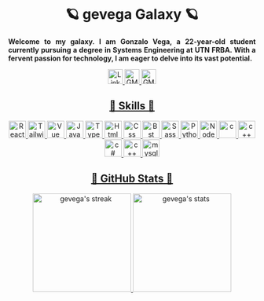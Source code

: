 <div align='center'>
  <h1>🪐 gevega Galaxy 🪐</h1>
</div>
<div>
  <p align='justify'>
    <strong>
      Welcome to my galaxy. I am Gonzalo Vega, a 22-year-old student currently pursuing a degree in Systems Engineering at UTN FRBA. With a fervent passion for technology, I am eager to delve into its vast potential.
    </strong>
  </p>
</div>

<div align='center'>
  <a href="https://www.linkedin.com/in/gevegaeche"><img src="https://img.shields.io/badge/Linkedin-D14836?style=flat-square&logo=linkedin&color=5a0db4" alt="LinkedIn" style="height: 30px;" />
  <a href="mailto:gevegaecheverria@gmail.com"><img src="https://img.shields.io/badge/Gmail-D14836?style=flat-square&logo=gmail&logoColor=white&color=00a098" alt="GMail" style="height: 30px;" />
  <a href="https://gevega.github.io/"><img src="https://img.shields.io/badge/Web_Page-D14836?style=flat-square&logo=cliqz&logoColor=white&color=5a0db4" alt="GMail" style="height: 30px;" />
</div>

<div align='center'>
  <h2>🚀 Skills 🚀</h2>
</div>

<div align='center'>
  <img src="https://img.shields.io/badge/React-20232A?style=for-the-badge&logo=react&logoColor=white&color=5a0db4" alt="React" style="height: 35px;"/>
  <img src="https://img.shields.io/badge/Tailwind_CSS-38B2AC?style=for-the-badge&logo=tailwind-css&logoColor=white&color=00a098" alt="Tailwind" style="height: 35px;"/>
  <img src="https://img.shields.io/badge/Vue.js-35495E?style=for-the-badge&logo=vue.js&logoColor=white&color=5a0db4" alt="Vue" style="height: 35px;"/>
  <img src="https://img.shields.io/badge/JavaScript-323330?style=for-the-badge&logo=javascript&logoColor=white&color=00a098" alt="JavaScript" style="height: 35px;"/>
  <img src="https://img.shields.io/badge/TypeScript-007ACC?style=for-the-badge&logo=typescript&logoColor=white&color=5a0db4" alt="TypeScript" style="height: 35px;"/>
  <img src="https://img.shields.io/badge/HTML5-E34F26?style=for-the-badge&logo=html5&logoColor=white&color=00a098" alt="Html" style="height: 35px;"/>
  <img src="https://img.shields.io/badge/CSS3-1572B6?style=for-the-badge&logo=css3&logoColor=white&color=5a0db4" alt="Css" style="height: 35px;"/>
  <img src="https://img.shields.io/badge/Bootstrap-563D7C?style=for-the-badge&logo=bootstrap&logoColor=white&color=00a098" alt="Bst" style="height: 35px;"/>
  <img src="https://img.shields.io/badge/Sass-CC6699?style=for-the-badge&logo=sass&logoColor=white&color=5a0db4" alt="Sass" style="height: 35px;"/>
  <img src="https://img.shields.io/badge/Python-14354C?style=for-the-badge&logo=python&logoColor=white&color=00a098" alt="Python" style="height: 35px;"/>
  <img src="https://img.shields.io/badge/Node.js-43853D?style=for-the-badge&logo=node.js&logoColor=white&color=5a0db4" alt="Node" style="height: 35px;"/>
  <img src="https://img.shields.io/badge/C-00599C?style=for-the-badge&logo=c&logoColor=white&color=00a098" alt="c" style="height: 35px;"/>
  <img src="https://img.shields.io/badge/C%2B%2B-00599C?style=for-the-badge&logo=c%2B%2B&logoColor=white&color=5a0db4" alt="c++" style="height: 35px;"/>
  <img src="https://img.shields.io/badge/C%23-239120?style=for-the-badge&logo=c-sharp&logoColor=white&color=00a098" alt="c#" style="height: 35px;"/>
  <img src="https://img.shields.io/badge/C%2B%2B-00599C?style=for-the-badge&logo=c%2B%2B&logoColor=white&color=5a0db4" alt="c++" style="height: 35px;"/>
  <img src="https://img.shields.io/badge/MySQL-00000F?style=for-the-badge&logo=mysql&logoColor=white&color=00a098" alt="mysql" style="height: 35px;"/>
</div>

<div align='center'>
  <h2>🔭 GitHub Stats 🔭</h2>
</div>
<div align='center'>
  <img src="https://github-readme-stats.vercel.app/api?username=gevega&theme=jolly&show_icons=true&hide_border=true&count_private=true" alt="gevega's streak" style="height: 200px;"/>
  <img src="https://github-readme-streak-stats.herokuapp.com/?user=gevega&theme=jolly&hide_border=true" alt="gevega's stats" style="height: 200px;"/>
</div>

<!--
**gevega/gevega** is a ✨ _special_ ✨ repository because its `README.md` (this file) appears on your GitHub profile.

Here are some ideas to get you started:

- 🔭 I’m currently working on ...
- 🌱 I’m currently learning ...
- 👯 I’m looking to collaborate on ...
- 🤔 I’m looking for help with ...
- 💬 Ask me about ...
- 📫 How to reach me: ...
- 😄 Pronouns: ...
- ⚡ Fun fact: ...
-->
